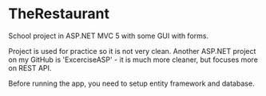 # TheRestaurant
School project in ASP.NET MVC 5 with some GUI with forms.

Project is used for practice so it is not very clean. Another ASP.NET project on my GitHub is 'ExcerciseASP' - it is much more cleaner, but focuses more on REST API.

Before running the app, you need to setup entity framework and database.
